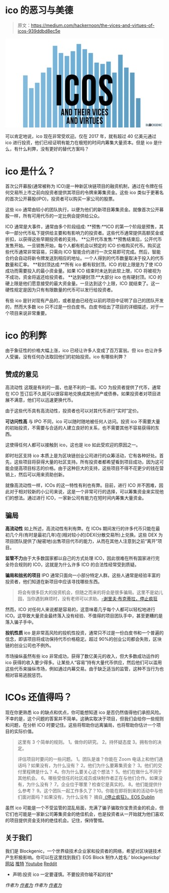 # ico 的恶习与美德

> 原文：<https://medium.com/hackernoon/the-vices-and-virtues-of-icos-939ddbd8ec5e>

![](img/660112169fd2af2e0d291b888b697f1b.png)

可以肯定地说，ico 现在非常受欢迎。仅在 2017 年，就有超过 40 亿美元通过 ico 进行投资，他们已经证明有能力在极短的时间内筹集大量资本。但是 ico 是什么，有什么利弊，没有更好的替代方案吗？

# ico 是什么？

首次公开募股(通常被称为 ICO)是一种新区块链项目的融资机制，通过在令牌在任何交易所上市之前向投资者提供其项目的令牌来筹集资金。这些 ico 类似于更著名的首次公开募股(IPO)，投资者可以购买一家公司的股票。

这些 ico 通常由较小的团队执行，以便为他们的新项目筹集资金。就像首次公开募股一样，所有可用代币的一定比例会提供给公众。

ICO 通常是大事件，通常由多个阶段组成:
**预售:**ICO 的第一个阶段是预售，其中一部分代币私下提供给主要和有影响力的投资者。这些代币通常提供高额奖金或折扣，以获得这些早期投资者的支持。
**公开代币发售:**预售结束后，公开代币发售开始。一旦销售开始，每个人都有机会以预定的 ICO 价格购买代币。购买这些代币通常非常容易，只需向 ICO 智能合约进行一次交易即可完成。然后，智能合约会自动将新令牌发送到相应的地址。一个人得到的代币数量取决于投入的代币数量和汇率。 **软封顶达成:**所有 ico 都有软封顶。ICO 的软上限是为了使 ICO 成功而需要投入的最小资金量。如果 ICO 结束时未达到此软上限，ICO 将被视为不成功，资金将返还给投资者。 **达到硬封顶:**大部分 ico 也有硬封顶。ICO 的硬上限是他们愿意接受的最大资金量。一旦达到这个上限，ICO 就结束了。这一硬性规定是因为只有有限数量的代币可以发行给投资者。

有些 ico 是针对现有产品的，或者是由已经在以前的项目中证明了自己的团队开发的，然而大多数 ico 只不过是一份白皮书。白皮书给出了项目的详细描述，对于一个项目来说非常重要。

# ico 的利弊

由于象征性的价格大幅上涨，ico 已经让许多人变成了百万富翁。但 ico 也让许多人受骗，没有任何办法取回他们的初始投资。ico 有哪些利弊？

## 赞成的意见

高流动性
这既是有利的一面，也是不利的一面。ICO 为投资者提供了代币，通常在 ICO 签订后不久就可以很容易地兑换成其他资产或债券。如果投资者对项目进展不满意，他们可以迅速更换代币。

由于这些代币具有高流动性，投资者也可以对其代币进行“实时”定价。

**可访问性高** 与 IPO 不同，ico 可以随时随地被任何人访问。投资 ico 不需要大量的初始投资，不需要与合适的人建立良好的关系，也不需要其他不容易获得的东西。

这使得任何人都可以接触到 ico，这也是 ico 如此受欢迎的原因之一。

即时社区支持 ico 本质上是为区块链创业公司进行的众筹活动，它有各种好处。首先，这些项目将获得大量的社区支持。所有投资者都希望看到项目成功，因为这可能会提高项目标志的价格。由于这种巨大的支持，这些项目不得不花更少的钱在营销上，然后可以用来资助创新。

就像高流动性一样，ICOs 的这一特性有利也有弊。目前，进行 ICO 并不困难，因此对于相对较新的小公司来说，这是一个非常可行的选择，可以筹集资金来实现他们的想法。通过进行 ICO，一家新公司有能力在短时间内筹集大量资金。

## 骗局

**高流动性**
如上所述，高流动性有利有弊。在 ICOs 期间发行的许多代币只能在最初几个月(有时是最初几年)在(相对较小的)DEX(分散交易所)上兑换。这些 DEX 为项目团队提供了(秘密地)出售项目代币的能力，从而在其他人注意到之前“离开”项目。

**监管不力**由于大多数国家都以自己的方式处理 ICO，因此很难在所有国家进行完全符合规则的 ICO，这就是为什么许多 ICO 的合法性经常受到质疑。

**骗局和拙劣的项目**
IPO 通常只面向一小部分特定人群。这些人通常是经验丰富的投资者，他们知道在新项目中应该寻找哪些东西。

> 将会有很多巨大的投资机会，但随之而来的将会是很多骗局。这里不是幼儿园，当你遇到麻烦时，没有老师可以求助。[-谢里夫·布克蒂拉，停止疯狂](/@eosdublin/stop-the-maddness-63e3c0eea66b)

然而，ICO 对任何人来说都是容易的，这意味着几乎每个人都可以轻松地进行 ICO。这导致大量资金最终落入没有经验、不值得的项目团队手中，甚至更糟的是落入骗子手中。

**投机性质** ico 是非常高风险的投机性投资，通常只不过是一份白皮书和一个普遍的信念，即该项目将成功保持代币价格稳定。超过 90%的创业公司都会失败，区块链的创业公司也不例外。

市场操纵虽然有些 ico 非常成功，获得了数亿美元的收入，但大多数成功运作的 ico 获得的收入要少得多。让某些人“容易”持有大量代币供应，然后他们可以滥用这些代币来操纵市场，例如通过内幕交易。由于缺乏适当的监管，这种不当行为也相对容易逃脱惩罚。

# ICOs 还值得吗？

现在你更熟悉 ico 的缺点和优点，你可能想知道 ico 是否仍然值得他们承担风险。不幸的是，这个问题的答案并不简单。这确实取决于项目，但我们会给你一些规则和问题，在分析 ICO 时要记住。这些将帮助你远离骗局，也将帮助你估计一个项目的实际价值。

> 这里有 3 个简单的规则。
> 1。做你的研究。
> 2。持怀疑态度
> 3。拥有你的决定。
> 
> 评估项目时要问的一些问题。
> 1。团队是谁？你能在 Zoom 电话上和他们通话吗？如果没有，为什么没有？
> 2。他们为什么要筹集资金？
> 3。他们的交付里程碑是什么？
> 4。你为什么要关心这个想法？
> 5。他们在做什么不同于其他机会。
> 6。哪些受信任的社区成员或块制作者正在与他们合作。如果没有，为什么没有？
> 7。企业位于哪里？检查它是真实的。
> 8。他们能提供什么参考？
> 9。这个团队一起工作多久了？10。你能在即将到来的活动中与他们面对面吗？如果没有，为什么没有？
> 摘自[《停止疯狂》，EOS Dublin](/@eosdublin/stop-the-maddness-63e3c0eea66b)

虽然 ico 可能是一个不受监管的混乱局面，充满了骗子骗取你宝贵资金的机会，但它们也可能是一家新公司筹集资金的绝佳机会，也是投资者从一开始就为他们喜欢的项目提供资金支持的绝佳机会。记住，保持警惕。

## 关于我们

我们是 Blockgenic，一个世界级技术企业家和投资者的网络，希望对区块链技术产生积极影响。你可以在这里找到我们:
EOS Block 制作人姓名:' blockgenicbp'
[网站](https://blockgenic.website/)
[推特](https://twitter.com/blockgenic)
[Youtube](https://www.youtube.com/channel/UCXTaehuAs3UWKnMVnT71MMQ)
[Reddit](https://www.reddit.com/user/blockgenic)

*   声明:投资 ico 一定要谨慎。不要投资你输不起的钱*

*作者为* [*作者为*](https://www.linkedin.com/in/yannick-slenter/) *作者为* [*作者为*](https://blockgenic.website/)